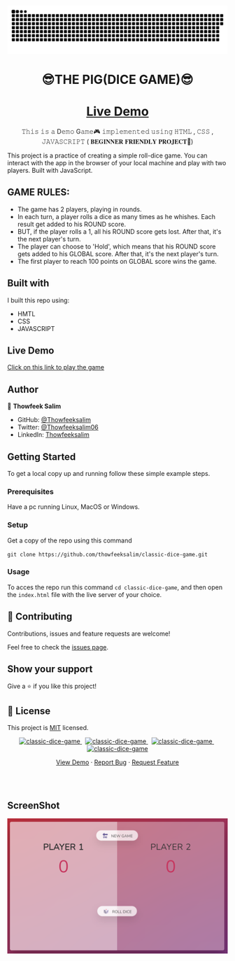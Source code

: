 
<a href=#><img src="snake.svg"></a>
<br>
<h1 align="center"> <strong> 😎THE PIG(DICE GAME)😎 </strong> </h1> 
<h1 align="center"><a href="https://thowfeeksalim.github.io/classic-dice-game">Live Demo</a></h1>
<p align="center">
𝚃𝚑𝚒𝚜 𝚒𝚜 𝚊 D𝚎𝚖𝚘 G𝚊𝚖𝚎🎮 𝚒𝚖𝚙𝚕𝚎𝚖𝚎𝚗𝚝𝚎𝚍 𝚞𝚜𝚒𝚗𝚐 𝙷𝚃𝙼𝙻 , 𝙲𝚂𝚂 , 𝙹𝙰𝚅𝙰𝚂𝙲𝚁𝙸𝙿𝚃  ( 𝐁𝐄𝐆𝐈𝐍𝐍𝐄𝐑 𝐅𝐑𝐈𝐄𝐍𝐃𝐋𝐘 𝐏𝐑𝐎𝐉𝐄𝐂𝐓🧒)
</p>

This project is a practice of creating a simple roll-dice game. You can interact with the app in the browser of your local machine and play with two players.
Built with JavaScript.

## GAME RULES:

- The game has 2 players, playing in rounds.
- In each turn, a player rolls a dice as many times as he whishes. 
Each result get added to his ROUND score.
- BUT, if the player rolls a 1, all his ROUND score gets lost. 
After that, it's the next player's turn.
- The player can choose to 'Hold', which means that his ROUND score 
gets added to his GLOBAL score. After that, it's the next player's turn.
- The first player to reach 100 points on GLOBAL score wins the game.

<!-- ![screenshot](screenshot.png) -->

## Built with

I built this repo using:

 - HMTL
 - CSS
 - JAVASCRIPT

## Live Demo

[Click on this link to play the game](https://github.com/thowfeeksalim/classic-dice-game)

 ## Author

👤 **Thowfeek Salim**

- GitHub: [@Thowfeeksalim](https://github.com/thowfeeksalim)
- Twitter: [@Thowfeeksalim06](https://twitter.com/thowfeeksalim6) 
- LinkedIn: [Thowfeeksalim](https://www.linkedin.com/in/thowfeek-salim-294760211) 

## Getting Started

To get a local copy up and running follow these simple example steps.

### Prerequisites

Have a pc running Linux, MacOS or Windows.

### Setup

Get a copy of the repo using this command

`git clone https://github.com/thowfeeksalim/classic-dice-game.git`

### Usage

To acces the repo run this command `cd classic-dice-game`, and then open the `index.html` file with the live server of your choice.


## 🤝 Contributing

Contributions, issues and feature requests are welcome!

Feel free to check the [issues page](https://github.com/thowfeeksalim/classic-dice-game/issues).

## Show your support

Give a ⭐️ if you like this project!


## 📝 License

This project is [MIT](https://opensource.org/licenses/MIT) licensed.



                                            
<p align="center">                   
<a href="https://github.com/thowfeeksalim/classic-dice-game/fork" target="blank">            
<img src="https://img.shields.io/github/forks/thowfeeksalim/classic-dice-game?style=flat-square" alt="classic-dice-game"/>
</a>&nbsp;
<a href="https://github.com/thowfeeksalim/classic-dice-game/stargazers" target="blank">
<img src="https://img.shields.io/github/stars/thowfeeksalim/classic-dice-game?style=flat-square" alt="classic-dice-game"/>
</a>&nbsp;
<a href="https://github.com/thowfeeksalim/classic-dice-game/issues" target="blank">
<img src="https://img.shields.io/github/issues/thowfeeksalim/classic-dice-game?style=flat-square" alt="classic-dice-game"/>
</a>&nbsp;
<a href="https://github.com/thowfeeksalim/classic-dice-game/pulls" target="blank">
<img src="https://img.shields.io/github/issues-pr/thowfeeksalim/classic-dice-game?style=flat-square" alt="classic-dice-game"/>
</a>
</p>
 
<p align="center">
  <a href="https://thowfeeksalim.github.io/classic-dice-game" target="blank">View Demo</a>
  ·
  <a href="https://github.com/thowfeeksalim/classic-dice-game/issues/new/choose">Report Bug</a>
  ·
  <a href="https://github.com/thowfeeksalim/classic-dice-game/issues/new/choose">Request Feature</a>
</p>
<br>
<br>

## ScreenShot

<img align="center" alt="coding is fun" width="" src="screenshot1.png">
